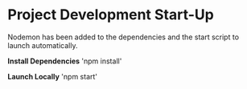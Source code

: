 # Project Development Start-Up
Nodemon has been added to the dependencies and the start script to launch automatically. 

**Install Dependencies**
'npm install'

**Launch Locally**
'npm start'


